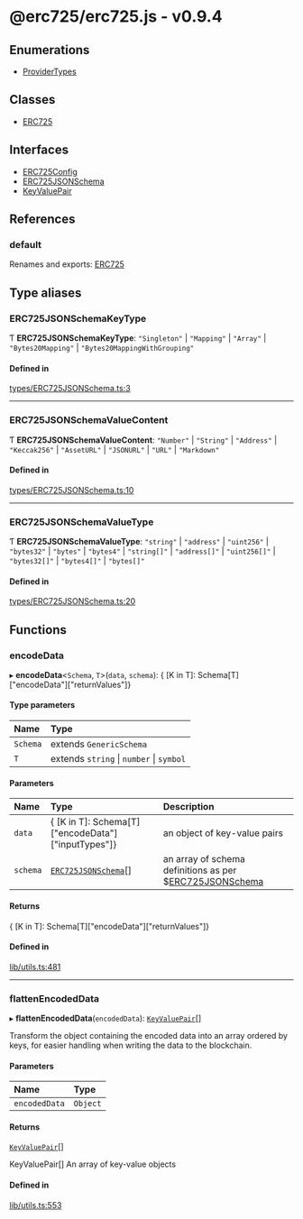 # @erc725/erc725.js - v0.9.4

## Enumerations

- [ProviderTypes](enums/ProviderTypes.md)

## Classes

- [ERC725](classes/ERC725.md)

## Interfaces

- [ERC725Config](interfaces/ERC725Config.md)
- [ERC725JSONSchema](interfaces/ERC725JSONSchema.md)
- [KeyValuePair](interfaces/KeyValuePair.md)

## References

### default

Renames and exports: [ERC725](classes/ERC725.md)

## Type aliases

### ERC725JSONSchemaKeyType

Ƭ **ERC725JSONSchemaKeyType**: ``"Singleton"`` \| ``"Mapping"`` \| ``"Array"`` \| ``"Bytes20Mapping"`` \| ``"Bytes20MappingWithGrouping"``

#### Defined in

[types/ERC725JSONSchema.ts:3](https://github.com/Hugoo/erc725.js/blob/3c51bf6/src/types/ERC725JSONSchema.ts#L3)

___

### ERC725JSONSchemaValueContent

Ƭ **ERC725JSONSchemaValueContent**: ``"Number"`` \| ``"String"`` \| ``"Address"`` \| ``"Keccak256"`` \| ``"AssetURL"`` \| ``"JSONURL"`` \| ``"URL"`` \| ``"Markdown"``

#### Defined in

[types/ERC725JSONSchema.ts:10](https://github.com/Hugoo/erc725.js/blob/3c51bf6/src/types/ERC725JSONSchema.ts#L10)

___

### ERC725JSONSchemaValueType

Ƭ **ERC725JSONSchemaValueType**: ``"string"`` \| ``"address"`` \| ``"uint256"`` \| ``"bytes32"`` \| ``"bytes"`` \| ``"bytes4"`` \| ``"string[]"`` \| ``"address[]"`` \| ``"uint256[]"`` \| ``"bytes32[]"`` \| ``"bytes4[]"`` \| ``"bytes[]"``

#### Defined in

[types/ERC725JSONSchema.ts:20](https://github.com/Hugoo/erc725.js/blob/3c51bf6/src/types/ERC725JSONSchema.ts#L20)

## Functions

### encodeData

▸ **encodeData**<`Schema`, `T`\>(`data`, `schema`): { [K in T]: Schema[T]["encodeData"]["returnValues"]}

#### Type parameters

| Name | Type |
| :------ | :------ |
| `Schema` | extends `GenericSchema` |
| `T` | extends `string` \| `number` \| `symbol` |

#### Parameters

| Name | Type | Description |
| :------ | :------ | :------ |
| `data` | { [K in T]: Schema[T]["encodeData"]["inputTypes"]} | an object of key-value pairs |
| `schema` | [`ERC725JSONSchema`](interfaces/ERC725JSONSchema.md)[] | an array of schema definitions as per $[ERC725JSONSchema](interfaces/ERC725JSONSchema.md) |

#### Returns

{ [K in T]: Schema[T]["encodeData"]["returnValues"]}

#### Defined in

[lib/utils.ts:481](https://github.com/Hugoo/erc725.js/blob/3c51bf6/src/lib/utils.ts#L481)

___

### flattenEncodedData

▸ **flattenEncodedData**(`encodedData`): [`KeyValuePair`](interfaces/KeyValuePair.md)[]

Transform the object containing the encoded data into an array ordered by keys,
for easier handling when writing the data to the blockchain.

#### Parameters

| Name | Type |
| :------ | :------ |
| `encodedData` | `Object` |

#### Returns

[`KeyValuePair`](interfaces/KeyValuePair.md)[]

KeyValuePair[] An array of key-value objects

#### Defined in

[lib/utils.ts:553](https://github.com/Hugoo/erc725.js/blob/3c51bf6/src/lib/utils.ts#L553)
